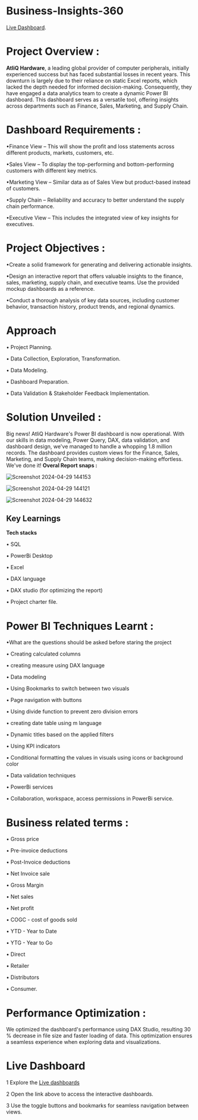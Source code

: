 # Business-Insights-360
[Live Dashboard](https://app.powerbi.com/groups/me/reports/d9da0a69-5abd-411a-9773-20b1e40fc776/ReportSection9275feb00c2e013d8906?experience=power-bi&bookmarkGuid=Bookmark4d8fb184310dede2b27d).
# Project Overview :
**AtliQ Hardware**, a leading global provider of computer peripherals, initially experienced success but has faced substantial losses in recent years. This downturn is largely due to their reliance on static Excel reports, which lacked the depth needed for informed decision-making. Consequently, they have engaged a data analytics team to create a dynamic Power BI dashboard. This dashboard serves as a versatile tool, offering insights across departments such as Finance, Sales, Marketing, and Supply Chain.
# Dashboard Requirements :
•Finance View – This will show the profit and loss statements across different products, markets, customers, etc.

•Sales View – To display the top-performing and bottom-performing customers with different key metrics.

•Marketing View – Similar data as of Sales View but product-based instead of customers.

•Supply Chain – Reliability and accuracy to better understand the supply chain performance.

•Executive View – This includes the integrated view of key insights for executives.
# Project Objectives : 
•Create a solid framework for generating and delivering actionable insights.

•Design an interactive report that offers valuable insights to the finance, sales, marketing, supply chain, and executive teams. Use the provided mockup dashboards as a reference.

•Conduct a thorough analysis of key data sources, including customer behavior, transaction history, product trends, and regional dynamics.

# Approach
• Project Planning.

• Data Collection, Exploration, Transformation.

• Data Modeling.

• Dashboard Preparation.

• Data Validation & Stakeholder Feedback Implementation.

# Solution Unveiled :
Big news! AtliQ Hardware's Power BI dashboard is now operational. With our skills in data modeling, Power Query, DAX, data validation, and dashboard design, we've managed to handle a whopping 1.8 million records. The dashboard provides custom views for the Finance, Sales, Marketing, and Supply Chain teams, making decision-making effortless. We've done it!
**Overal Report snaps :**

![Screenshot 2024-04-29 144153](https://github.com/Prasad-ig/Business-Insights-360/assets/106866283/8e4a9cb6-ef3c-4435-85cd-262a09833c9e)

![Screenshot 2024-04-29 144121](https://github.com/Prasad-ig/Business-Insights-360/assets/106866283/37cd0f1e-e9f2-45b2-bf92-b96e5b4b815d)

![Screenshot 2024-04-29 144632](https://github.com/Prasad-ig/Business-Insights-360/assets/106866283/1605c2a8-48e9-4890-9e41-92de9029f7f0)

## Key Learnings 

**Tech stacks**

• SQL

• PowerBi Desktop

• Excel

• DAX language

• DAX studio (for optimizing the report)

• Project charter file.
# Power BI Techniques Learnt :
•What are the questions should be asked before staring the project

• Creating calculated columns

• creating measure using DAX language

• Data modeling

• Using Bookmarks to switch between two visuals

• Page navigation with buttons

• Using divide function to prevent zero division errors

• creating date table using m language

• Dynamic titles based on the applied filters

• Using KPI indicators

• Conditional formatting the values in visuals using icons or background color

• Data validation techniques

• PowerBi services

• Collaboration, workspace, access permissions in PowerBi service.
# Business related terms :
• Gross price

• Pre-invoice deductions

• Post-Invoice deductions

• Net Invoice sale

• Gross Margin

• Net sales

• Net profit

• COGC - cost of goods sold

• YTD - Year to Date

• YTG - Year to Go

• Direct

• Retailer

• Distributors

• Consumer.
# Performance Optimization :
We optimized the dashboard's performance using DAX Studio, resulting 30 % decrease in file size and faster loading of data. This optimization ensures a seamless experience when exploring data and visualizations.

# Live Dashboard
1 Explore the [Live dashboards](https://app.powerbi.com/groups/me/reports/d9da0a69-5abd-411a-9773-20b1e40fc776/ReportSection9275feb00c2e013d8906?experience=power-bi&bookmarkGuid=Bookmark4d8fb184310dede2b27d)

2 Open the link above to access the interactive dashboards.

3 Use the toggle buttons and bookmarks for seamless navigation between views.
